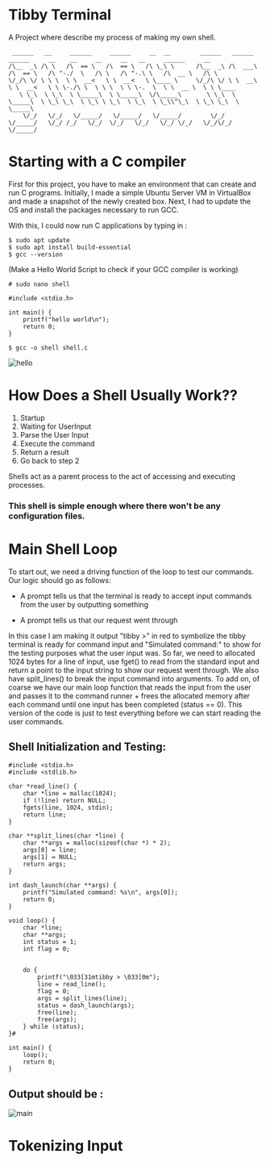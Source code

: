 # Tibby Terminal
A Project where describe my process of making my own shell.
```
 ______   __     ______     ______     __  __        ______   ______     ______     __    __     __     __   __     ______     __        
/\__  _\ /\ \   /\  == \   /\  == \   /\ \_\ \      /\__  _\ /\  ___\   /\  == \   /\ "-./  \   /\ \   /\ "-.\ \   /\  __ \   /\ \       
\/_/\ \/ \ \ \  \ \  __<   \ \  __<   \ \____ \     \/_/\ \/ \ \  __\   \ \  __<   \ \ \-./\ \  \ \ \  \ \ \-.  \  \ \  __ \  \ \ \____  
   \ \_\  \ \_\  \ \_____\  \ \_____\  \/\_____\       \ \_\  \ \_____\  \ \_\ \_\  \ \_\ \ \_\  \ \_\  \ \_\\"\_\  \ \_\ \_\  \ \_____\ 
    \/_/   \/_/   \/_____/   \/_____/   \/_____/        \/_/   \/_____/   \/_/ /_/   \/_/  \/_/   \/_/   \/_/ \/_/   \/_/\/_/   \/_____/ 
```                                                                                                                                    

# Starting with a C compiler
First for this project, you have to make an environment that can create and run C programs.
Initially, I made a simple Ubuntu Server VM in VirtualBox and made a snapshot of the newly created box.
Next, I had to update the OS and install the packages necessary to run GCC.

With this, I could now run C applications by typing in :

```
$ sudo apt update
$ sudo apt install build-essential
$ gcc --version
```
(Make a Hello World Script to check if your GCC compiler is working)

```
# sudo nano shell

#include <stdio.h>

int main() {
    printf("hello world\n");
    return 0;
}
```

```
$ gcc -o shell shell.c
```
![hello](https://github.com/user-attachments/assets/15256d8c-3ea8-453e-99d1-d35212170ceb)

# How Does a Shell Usually Work??
1. Startup
4. Waiting for UserInput
5. Parse the User Input
6. Execute the command
7. Return a result
8. Go back to step 2

Shells act as a parent process to the act of accessing and executing processes. 

### This shell is simple enough where there won't be any configuration files. 

# Main Shell Loop
To start out, we need a driving function of the loop to test our commands. Our logic should go as follows: 

- A prompt tells us that the terminal is ready to accept input commands from the user by outputting 
something

- A prompt tells us that our request went through 

In this case I am making it output "tibby >" in red to symbolize the tibby terminal is ready for command input and "Simulated command:" to show for the testing purposes what the user input was.
So far, we need to allocated 1024 bytes for a line of input, use fget() to read from the standard input and return a point to the input string to show our request went through. We also have 
split_lines() to break the input command into arguments. To add on, of coarse we have our main loop function that reads the input from the user and passes it to the command runner + frees the allocated memory
after each command until one input has been completed (status == 0). This version of the code is just to test everything before we can start reading the user commands.

## Shell Initialization and Testing: 
```
#include <stdio.h>
#include <stdlib.h>

char *read_line() {
    char *line = malloc(1024);
    if (!line) return NULL;
    fgets(line, 1024, stdin);
    return line;
}

char **split_lines(char *line) {
    char **args = malloc(sizeof(char *) * 2);
    args[0] = line;
    args[1] = NULL;
    return args;
}

int dash_launch(char **args) {
    printf("Simulated command: %s\n", args[0]);
    return 0; 
}

void loop() {
    char *line;
    char **args;
    int status = 1;
    int flag = 0;


    do {
        printf("\033[31mtibby > \033[0m");
        line = read_line();
        flag = 0;
        args = split_lines(line);
        status = dash_launch(args);
        free(line);
        free(args);
    } while (status);
}#

int main() {
    loop();
    return 0;
}
```

## Output should be : 
![main](https://github.com/user-attachments/assets/6d49db60-cfce-4fd1-ab49-ae9f6515e9b0)

# Tokenizing Input


